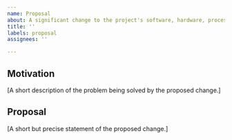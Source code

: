 ```yaml
---
name: Proposal
about: A significant change to the project's software, hardware, processes, etc.
title: ''
labels: proposal
assignees: ''

---
```


<!--
Our proposal process is documented here:
https://github.com/PlanktoScope/proposals/blob/main/README.md
-->

## Motivation

[A short description of the problem being solved by the proposed change.]

## Proposal

[A short but precise statement of the proposed change.]
